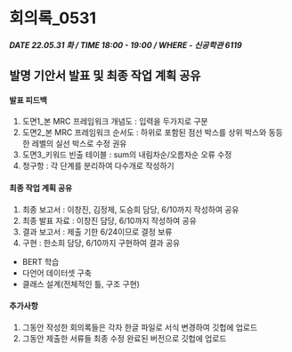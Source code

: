 # 회의록_0531

##### DATE 22.05.31 화 / TIME 18:00 - 19:00 / WHERE - 신공학관 6119

## 발명 기안서 발표 및 최종 작업 계획 공유

#### 발표 피드백
1. 도면1_본 MRC 프레임워크 개념도 : 입력을 두가지로 구분
2. 도면2_본 MRC 프레임워크 순서도 : 하위로 포함된 점선 박스를 상위 박스와 동등한 레벨의 실선 박스로 수정 권유
3. 도면3_키워드 빈출 테이블 : sum의 내림차순/오름차순 오류 수정
4. 청구항 : 각 단계를 분리하여 다수개로 작성하기
#### 최종 작업 계획 공유
1. 최종 보고서 : 이창진, 김정제, 도승희 담당, 6/10까지 작성하여 공유 
2. 최종 발표 자료 : 이창진 담당, 6/10까지 작성하여 공유
3. 결과 보고서 : 제출 기한 6/24이므로 결정 보류
4. 구현 : 한소희 담당, 6/10까지 구현하여 결과 공유
- BERT 학습
- 다언어 데이터셋 구축
- 클래스 설계(전체적인 틀, 구조 구현)
#### 추가사항
1. 그동안 작성한 회의록들은 각자 한글 파일로 서식 변경하여 깃헙에 업로드
2. 그동안 제출한 서류들 최종 수정 완료된 버전으로 깃헙에 업로드 

